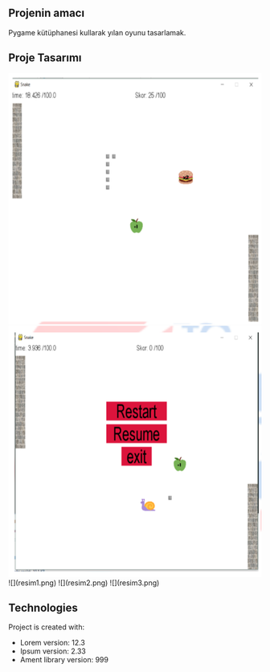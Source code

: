 
## Projenin amacı
Pygame kütüphanesi kullarak yılan oyunu tasarlamak.

## Proje Tasarımı 
<img src="resim1.png" width="700" height="500" >
<img src="resim2.png" width="700" height="500" >
![](resim1.png)
![](resim2.png)
![](resim3.png)


	
## Technologies
Project is created with:
* Lorem version: 12.3
* Ipsum version: 2.33
* Ament library version: 999
